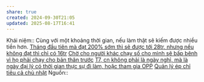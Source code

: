 ```yaml
---
share: true
created: 2024-09-30T21:05
updated: 2025-08-17T16:41
---
```

Khái niệm:: 
Cùng với một khoảng thời gian, nếu làm thật sẽ kiếm được nhiều tiền hơn.
[Tháng đầu tiên mà đạt 200% sớm thì sẽ được tới 28tr, nhưng nếu không đạt thì chỉ có 16tr](./Ch%C3%ADnh%20s%C3%A1ch%20cho%20%C4%91%E1%BA%A1i%20l%C3%BD/Th%C3%A1ng%20%C4%91%E1%BA%A7u%20ti%C3%AAn%20m%C3%A0%20%C4%91%E1%BA%A1t%20200%25%20s%E1%BB%9Bm%20th%C3%AC%20s%E1%BA%BD%20%C4%91%C6%B0%E1%BB%A3c%20t%E1%BB%9Bi%2028tr,%20nh%C6%B0ng%20n%E1%BA%BFu%20kh%C3%B4ng%20%C4%91%E1%BA%A1t%20th%C3%AC%20ch%E1%BB%89%20c%C3%B3%2016tr.md)
[Chờ cho người khác chạy số cho mình sẽ bấp bênh vì họ phải chạy cho bản thân trước](../../../../../../%E2%9A%A1Hi%E1%BB%83u%20bi%E1%BA%BFt%20s%C3%A2u/M%C3%B4%20h%C3%ACnh%20nh%C3%A2n%20s%E1%BB%B1/An%20to%C3%A0n,%20r%E1%BB%A7i%20ro/Ch%E1%BB%9D%20cho%20ng%C6%B0%E1%BB%9Di%20kh%C3%A1c%20ch%E1%BA%A1y%20s%E1%BB%91%20cho%20m%C3%ACnh%20s%E1%BA%BD%20b%E1%BA%A5p%20b%C3%AAnh%20v%C3%AC%20h%E1%BB%8D%20ph%E1%BA%A3i%20ch%E1%BA%A1y%20cho%20b%E1%BA%A3n%20th%C3%A2n%20tr%C6%B0%E1%BB%9Bc.md)
[T7, cn không phải là ngày nghỉ, mà là ngày đại lý có thời gian thực sự đi làm, hoặc tham gia OPP](./Ch%C3%ADnh%20s%C3%A1ch%20cho%20%C4%91%E1%BA%A1i%20l%C3%BD/T7,%20cn%20kh%C3%B4ng%20ph%E1%BA%A3i%20l%C3%A0%20ng%C3%A0y%20ngh%E1%BB%89,%20m%C3%A0%20l%C3%A0%20ng%C3%A0y%20%C4%91%E1%BA%A1i%20l%C3%BD%20c%C3%B3%20th%E1%BB%9Di%20gian%20th%E1%BB%B1c%20s%E1%BB%B1%20%C4%91i%20l%C3%A0m,%20ho%E1%BA%B7c%20tham%20gia%20OPP.md)
[Quản lý ép chỉ tiêu cả chủ nhật](./Ch%C3%ADnh%20s%C3%A1ch%20cho%20%C4%91%E1%BA%A1i%20l%C3%BD/Qu%E1%BA%A3n%20l%C3%BD%20%C3%A9p%20ch%E1%BB%89%20ti%C3%AAu%20c%E1%BA%A3%20ch%E1%BB%A7%20nh%E1%BA%ADt.md)
Nguồn:: 
